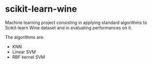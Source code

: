 # scikit-learn-wine
Machine learning project consisting in applying standard algorithms to Scikit-learn Wine dataset and in evaluating performances on it.

The algorithms are:
- KNN
- Linear SVM
- RBF kernel SVM
